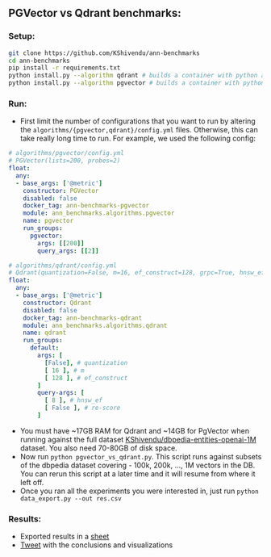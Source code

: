 ## PGVector vs Qdrant benchmarks:

### Setup:
```bash
git clone https://github.com/KShivendu/ann-benchmarks
cd ann-benchmarks
pip install -r requirements.txt
python install.py --algorithm qdrant # builds a container with python and qdrant
python install.py --algorithm pgvector # builds a container with python and pgvector
```

### Run:
- First limit the number of configurations that you want to run by
altering the `algorithms/{pgvector,qdrant}/config.yml` files. Otherwise, this can
take really long time to run. For example, we used the following config:
```yaml
# algorithms/pgvector/config.yml
# PGVector(lists=200, probes=2)
float:
  any:
  - base_args: ['@metric']
    constructor: PGVector
    disabled: false
    docker_tag: ann-benchmarks-pgvector
    module: ann_benchmarks.algorithms.pgvector
    name: pgvector
    run_groups:
      pgvector:
        args: [[200]]
        query_args: [[2]]
```

```yaml
# algorithms/qdrant/config.yml
# Qdrant(quantization=False, m=16, ef_construct=128, grpc=True, hnsw_ef=None, rescore=True)
float:
  any:
  - base_args: ['@metric']
    constructor: Qdrant
    disabled: false
    docker_tag: ann-benchmarks-qdrant
    module: ann_benchmarks.algorithms.qdrant
    name: qdrant
    run_groups:
      default:
        args: [
          [False], # quantization
          [ 16 ], # m
          [ 128 ], # ef_construct
        ]
        query-args: [
          [ 8 ], # hnsw_ef
          [ False ], # re-score
        ]
```

- You must have ~17GB RAM for Qdrant and ~14GB for PgVector when running against the full dataset [KShivendu/dbpedia-entities-openai-1M](https://huggingface.co/datasets/KShivendu/dbpedia-entities-openai-1M) dataset. You also need 70-80GB of disk space.
- Now run `python pgvector_vs_qdrant.py`. This script runs against subsets of the dbpedia dataset covering - 100k, 200k, ..., 1M vectors in the DB. You can rerun this script at a later time and it will resume from where it left off.
- Once you ran all the experiments you were interested in, just run `python data_export.py --out res.csv`

### Results:
- Exported results in a [sheet](https://docs.google.com/spreadsheets/d/1t2-tXID2LJCXdLv1JTPQaYhmMs6woOnK7W7nkEuDsUc/edit#gid=0)
- [Tweet](https://twitter.com/NirantK/status/1674110063286571008) with the conclusions and visualizations
